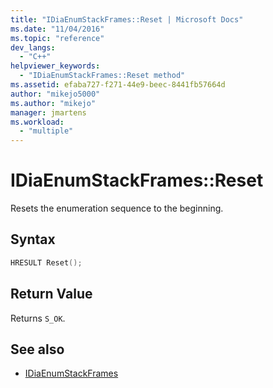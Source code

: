 ```yaml
---
title: "IDiaEnumStackFrames::Reset | Microsoft Docs"
ms.date: "11/04/2016"
ms.topic: "reference"
dev_langs:
  - "C++"
helpviewer_keywords:
  - "IDiaEnumStackFrames::Reset method"
ms.assetid: efaba727-f271-44e9-beec-8441fb57664d
author: "mikejo5000"
ms.author: "mikejo"
manager: jmartens
ms.workload:
  - "multiple"
---
```

# IDiaEnumStackFrames::Reset
Resets the enumeration sequence to the beginning.

## Syntax

```C++
HRESULT Reset();
```

## Return Value
 Returns `S_OK`.

## See also
- [IDiaEnumStackFrames](../../debugger/debug-interface-access/idiaenumstackframes.md)